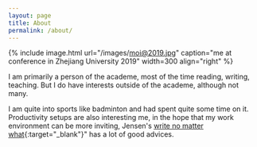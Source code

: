 ```yaml
---
layout: page
title: About
permalink: /about/
---
```


{% include image.html url="/images/moi@2019.jpg" caption="me at conference in Zhejiang University 2019" width=300 align="right" %}

I am primarily a person of the academe, most of the time reading, writing, teaching. But I do have interests outside of the academe, although not many. 


I am quite into sports like badminton and had spent quite some time on it. Productivity setups are also interesting me, in the hope that my work environment can be more inviting, Jensen's [write no matter what](https://www.amazon.com/Write-Matter-What-Academics-Publishing/dp/022646170X){:target="_blank"}" has a lot of good advices.